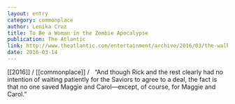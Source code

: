 ```yaml
---
layout: entry
category: commonplace
author: Lenika Cruz
title: To Be a Woman in the Zombie Apocalypse
publication: The Atlantic
link: http://www.theatlantic.com/entertainment/archive/2016/03/the-walking-dead-live-from-the-kill-floor/473337/
date: 2016-03-14
---
```


[[2016]] / [[commonplace]] / 
 
“And though Rick and the rest clearly had no intention of waiting patiently for the Saviors to agree to a deal, the fact is that no one saved Maggie and Carol—except, of course, for Maggie and Carol.”

